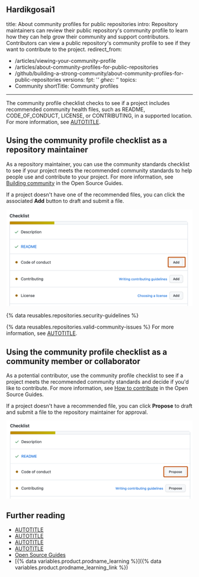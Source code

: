 Hardikgosai1 
---
title: About community profiles for public repositories
intro: Repository maintainers can review their public repository's community profile to learn how they can help grow their community and support contributors. Contributors can view a public repository's community profile to see if they want to contribute to the project.
redirect_from:
  - /articles/viewing-your-community-profile
  - /articles/about-community-profiles-for-public-repositories
  - /github/building-a-strong-community/about-community-profiles-for-public-repositories
versions:
  fpt: '*'
  ghec: '*'
topics:
  - Community
shortTitle: Community profiles
---

The community profile checklist checks to see if a project includes recommended community health files, such as README, CODE_OF_CONDUCT, LICENSE, or CONTRIBUTING, in a supported location. For more information, see [AUTOTITLE](/communities/setting-up-your-project-for-healthy-contributions/accessing-a-projects-community-profile).

## Using the community profile checklist as a repository maintainer

As a repository maintainer, you can use the community standards checklist to see if your project meets the recommended community standards to help people use and contribute to your project. For more information, see [Building community](https://opensource.guide/building-community/) in the Open Source Guides.

If a project doesn't have one of the recommended files, you can click the associated **Add** button to draft and submit a file.

![Screenshot of the "Community Standards" maintainer checklist. Each item has an "Added" label (green check) or a "Not added yet" label (orange circle).](/assets/images/help/repository/add-button-community-profile.png)

{% data reusables.repositories.security-guidelines %}

{% data reusables.repositories.valid-community-issues %} For more information, see [AUTOTITLE](/communities/using-templates-to-encourage-useful-issues-and-pull-requests/about-issue-and-pull-request-templates).

## Using the community profile checklist as a community member or collaborator

As a potential contributor, use the community profile checklist to see if a project meets the recommended community standards and decide if you'd like to contribute. For more information, see [How to contribute](https://opensource.guide/how-to-contribute/#anatomy-of-an-open-source-project) in the Open Source Guides.

If a project doesn't have a recommended file, you can click **Propose** to draft and submit a file to the repository maintainer for approval.

![Screenshot of the "Community Standards" contributor checklist. Each item has an "Added" icon (green check) or a "Not added yet" icon (orange circle).](/assets/images/help/repository/propose-button-community-profile.png)

## Further reading

* [AUTOTITLE](/communities/setting-up-your-project-for-healthy-contributions/adding-a-code-of-conduct-to-your-project)
* [AUTOTITLE](/communities/setting-up-your-project-for-healthy-contributions/setting-guidelines-for-repository-contributors)
* [AUTOTITLE](/communities/setting-up-your-project-for-healthy-contributions/adding-a-license-to-a-repository)
* [AUTOTITLE](/communities/using-templates-to-encourage-useful-issues-and-pull-requests/about-issue-and-pull-request-templates)
* [Open Source Guides](https://opensource.guide/)
* [{% data variables.product.prodname_learning %}]({% data variables.product.prodname_learning_link %})
